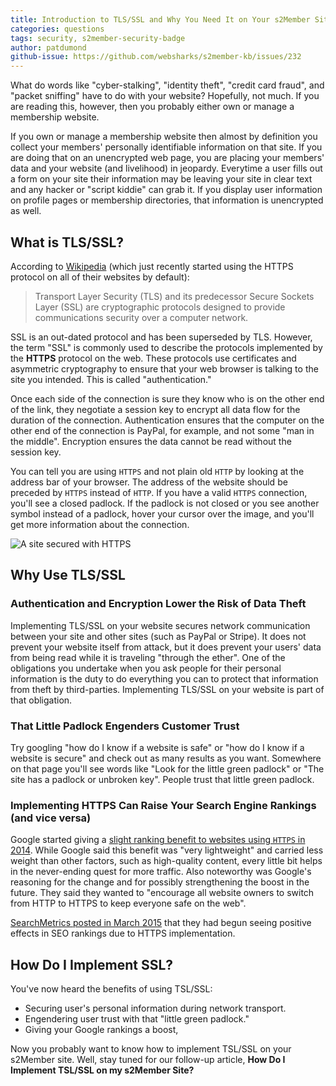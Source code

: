 ```yaml
---
title: Introduction to TLS/SSL and Why You Need It on Your s2Member Site
categories: questions
tags: security, s2member-security-badge
author: patdumond
github-issue: https://github.com/websharks/s2member-kb/issues/232
---
```


What do words like "cyber-stalking", "identity theft", "credit card fraud", and "packet sniffing" have to do with your website? Hopefully, not much. If you are reading this, however, then you probably either own or manage a membership website. 

If you own or manage a membership website then almost by definition you collect your members' personally identifiable information on that site. If you are doing that on an unencrypted web page, you are placing your members' data and your website (and livelihood) in jeopardy. Everytime a user fills out a form on your site their information may be leaving your site in clear text and any hacker or "script kiddie" can grab it. If you display user information on profile pages or membership directories, that information is unencrypted as well. 

## What is TLS/SSL? 

According to [Wikipedia](https://en.wikipedia.org/wiki/Transport_Layer_Security) (which just recently started using the HTTPS protocol on all of their websites by default):

> Transport Layer Security (TLS) and its predecessor Secure Sockets Layer (SSL) are cryptographic protocols designed to provide communications security over a computer network.

SSL is an out-dated protocol and has been superseded by TLS. However, the term "SSL" is commonly used to describe the protocols implemented by the **HTTPS** protocol on the web. These protocols use certificates and asymmetric cryptography to ensure that your web browser is talking to the site you intended. This is called "authentication." 

Once each side of the connection is sure they know who is on the other end of the link, they negotiate a session key to encrypt all data flow for the duration of the connection. Authentication ensures that the computer on the other end of the connection is PayPal, for example, and not some "man in the middle". Encryption ensures the data cannot be read without the session key. 

You can tell you are using `HTTPS` and not plain old `HTTP` by looking at the address bar of your browser. The address of the website should be preceded by `HTTPS` instead of `HTTP`. If you have a valid `HTTPS` connection, you'll see a closed padlock.  If the padlock is not closed or you see another symbol instead of a padlock, hover your cursor over the image, and you'll get more information about the connection. 

![A site secured with HTTPS](https://cloud.githubusercontent.com/assets/53005/9013196/7f8c5bd8-3788-11e5-8719-beaa22e071e9.png)

## Why Use TLS/SSL

### Authentication and Encryption Lower the Risk of Data Theft

Implementing TLS/SSL on your website secures network communication between your site and other sites (such as PayPal or Stripe). It does not prevent your website itself from attack, but it does prevent your users' data from being read while it is traveling "through the ether".  One of the obligations you undertake when you ask people for their personal information is the duty to do everything you can to protect that information from theft by third-parties. Implementing TLS/SSL on your website is part of that obligation. 

### That Little Padlock Engenders Customer Trust

Try googling "how do I know if a website is safe" or "how do I know if a website is secure" and check out as many results as you want. Somewhere on that page you'll see words like "Look for the little green padlock" or "The site has a padlock or unbroken key".  People trust that little green padlock. 

### Implementing HTTPS Can Raise Your Search Engine Rankings (and vice versa)

Google started giving a [slight ranking benefit to websites using `HTTPS` in 2014](http://googlewebmastercentral.blogspot.com/2014/08/https-as-ranking-signal.html).  While Google said this benefit was "very lightweight" and carried less weight than other factors, such as high-quality content, every little bit helps in the never-ending quest for more traffic. Also noteworthy was Google's reasoning for the change and for possibly strengthening the boost in the future. They said they wanted to "encourage all website owners to switch from HTTP to HTTPS to keep everyone safe on the web".  

[SearchMetrics posted in March 2015](http://blog.searchmetrics.com/us/2015/03/03/https-vs-http-website-ssl-tls-encryption-ranking-seo-secure-connection/) that they had begun seeing positive effects in SEO rankings due to HTTPS implementation. 

## How Do I Implement SSL?

You've now heard the benefits of using TSL/SSL:

* Securing user's personal information during network transport.
* Engendering user trust with that "little green padlock."
* Giving your Google rankings a boost,

Now you probably want to know how to implement TSL/SSL on your s2Member site. Well, stay tuned for our follow-up article, **How Do I Implement TSL/SSL on my s2Member Site?**
